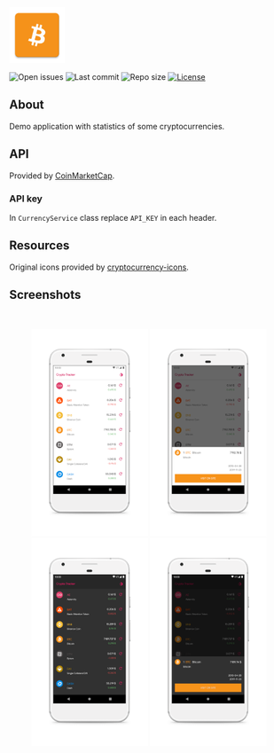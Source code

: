 <img src="media/ic_app.png" height="100px" />

![Open issues](https://img.shields.io/github/issues-raw/fartem/crypto-tracker.svg?color=ff534a&style=flat-square)
![Last commit](https://img.shields.io/github/last-commit/fartem/crypto-tracker.svg?color=51539c&style=flat-square)
![Repo size](https://img.shields.io/github/repo-size/fartem/crypto-tracker.svg?color=02778b&style=flat-square)
[![License](https://img.shields.io/github/license/fartem/crypto-tracker.svg?color=7ea4b0&style=flat-square)](https://github.com/fartem/crypto-tracker/blob/master/LICENSE)

## About

Demo application with statistics of some cryptocurrencies.

## API

Provided by [CoinMarketCap](https://pro.coinmarketcap.com).

### API key

In `CurrencyService` class replace `API_KEY` in each header.

## Resources

Original icons provided by [cryptocurrency-icons](https://github.com/atomiclabs/cryptocurrency-icons).

## Screenshots

<br/>
<p align="center">
  <img src="media/screenshots/scr_01.png" width="210" />
  <img src="media/screenshots/scr_02.png" width="210" />
  <img src="media/screenshots/scr_03.png" width="210" />
  <img src="media/screenshots/scr_04.png" width="210" />
</p>
